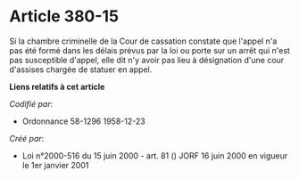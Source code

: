 # Article 380-15

Si la chambre criminelle de la Cour de cassation constate que l'appel n'a pas été formé dans les délais prévus par la loi ou
porte sur un arrêt qui n'est pas susceptible d'appel, elle dit n'y avoir pas lieu à désignation d'une cour d'assises chargée
de statuer en appel.

**Liens relatifs à cet article**

_Codifié par_:

  - Ordonnance 58-1296 1958-12-23

_Créé par_:

  - Loi n°2000-516 du 15 juin 2000 - art. 81 () JORF 16 juin 2000 en vigueur le 1er janvier 2001
